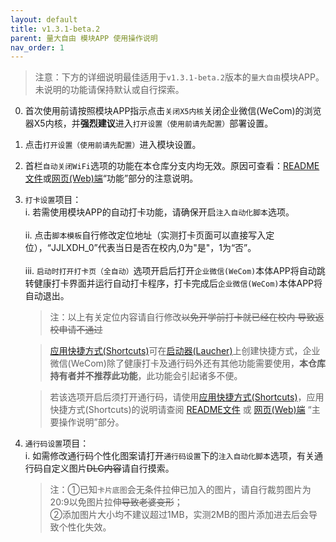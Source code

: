 ```yaml
---
layout: default
title: v1.3.1-beta.2
parent: 量大自由 模块APP 使用操作说明
nav_order: 1
---
```


> 注意：下方的详细说明最佳适用于`v1.3.1-beta.2`版本的`量大自由`模块APP。<br>未说明的功能请保持默认或自行探索。
  0.  首次使用前请按照模块APP指示点击`关闭X5内核`关闭企业微信(WeCom)的浏览器X5内核，并**强烈建议**进入`打开设置（使用前请先配置）`部署设置。

  1. 点击`打开设置（使用前请先配置）`进入模块设置。

  2. 首栏`自动关闭WiFi`选项的功能在本仓库分支内均无效。原因可查看：[README文件](https://github.com/ZWolken/cjluFree#%E5%8A%9F%E8%83%BD)或[网页(Web)端](https://zwolken.github.io/cjluFree/#%E5%8A%9F%E8%83%BD)“功能”部分的注意说明。

  3. `打卡设置`项目：
    <br>i. 若需使用模块APP的自动打卡功能，请确保开启`注入自动化脚本`选项。
    <br>
    <br>ii. 点击`脚本模板`自行修改定位地址（实测打卡页面可以直接写入定位），“JJLXDH_0”代表当日是否在校内,0为"是"，1为“否”。
    <br>
    <br>iii. `启动时打开打卡页（全自动）`选项开启后打开`企业微信(WeCom)`本体APP将自动跳转健康打卡界面并运行自动打卡程序，打卡完成后`企业微信(WeCom)`本体APP将自动退出。
    
      > 注：以上有关定位内容请自行修改~~以免开学前打卡就已经在校内 导致返校申请不通过~~
      
      > [应用快捷方式(Shortcuts)](https://developer.android.com/guide/topics/ui/shortcuts)可在[启动器(Laucher)](https://android.fandom.com/wiki/Launchers)上创建快捷方式，企业微信(WeCom)除了健康打卡及通行码外还有其他功能需要使用，**本仓库持有者并不推荐此功能**，此功能会引起诸多不便。

      >  若该选项开启后须打开通行码，请使用[应用快捷方式(Shortcuts)](https://developer.android.com/guide/topics/ui/shortcuts)，应用快捷方式(Shortcuts)的说明请查阅 [README文件](https://github.com/ZWolken/cjluFree/blob/LSPatch/cjluFree_plug-in/plug-in_README.md#%E4%B8%BB%E8%A6%81%E6%93%8D%E4%BD%9C%E8%AF%B4%E6%98%8E) 或 [网页(Web)端](https://zwolken.github.io/cjluFree/cjluFree_plug-in/plug-in_README.html#%E4%B8%BB%E8%A6%81%E6%93%8D%E4%BD%9C%E8%AF%B4%E6%98%8E) “主要操作说明”部分。

  4. `通行码设置`项目：
    <br>i. 如需修改通行码个性化图案请打开`通行码设置`下的`注入自动化脚本`选项，有关通行码自定义图片~~DLC内容~~请自行摸索。
     > 注：①已知`卡片底图`会无条件拉伸已加入的图片，请自行裁剪图片为20:9以免图片拉伸~~导致老婆变形~~；<br>②添加图片大小均不建议超过1MB，实测2MB的图片添加进去后会导致个性化失效。
